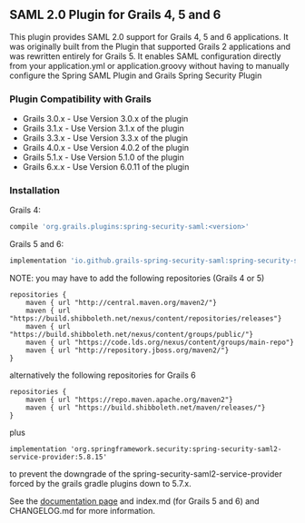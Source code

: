 ## SAML 2.0 Plugin for Grails 4, 5 and 6

This plugin provides SAML 2.0 support for Grails 4, 5 and 6 applications. It was originally built from the Plugin that supported Grails 2 applications and was rewritten entirely for Grails 5. It enables SAML configuration directly from your application.yml or application.groovy without having to manually configure the Spring SAML Plugin and Grails Spring Security Plugin

### Plugin Compatibility with Grails
* Grails 3.0.x - Use Version 3.0.x of the plugin
* Grails 3.1.x - Use Version 3.1.x of the plugin
* Grails 3.3.x - Use Version 3.3.x of the plugin
* Grails 4.0.x - Use Version 4.0.2 of the plugin
* Grails 5.1.x - Use Version 5.1.0 of the plugin
* Grails 6.x.x - Use Version 6.0.11 of the plugin

### Installation
Grails 4:

```gradle
compile 'org.grails.plugins:spring-security-saml:<version>'
```

Grails 5 and 6:

```gradle
implementation 'io.github.grails-spring-security-saml:spring-security-saml:<version>'
```

NOTE: you may have to add the following repositories (Grails 4 or 5)

```
repositories {
    maven { url "http://central.maven.org/maven2/"}
    maven { url "https://build.shibboleth.net/nexus/content/repositories/releases"}
    maven { url "https://build.shibboleth.net/nexus/content/groups/public/"}
    maven { url "https://code.lds.org/nexus/content/groups/main-repo"}
    maven { url "http://repository.jboss.org/maven2/"}
}
```

alternatively the following repositories for Grails 6

```
repositories {
    maven { url "https://repo.maven.apache.org/maven2"}
    maven { url "https://build.shibboleth.net/maven/releases/"}
}
```

plus

```
implementation 'org.springframework.security:spring-security-saml2-service-provider:5.8.15'
```

to prevent the downgrade of the spring-security-saml2-service-provider forced by the grails gradle plugins down to 5.7.x.

See the [documentation page](https://jeffwils.github.io/grails-spring-security-saml/) and index.md (for Grails 5 and 6) and CHANGELOG.md for more information.

